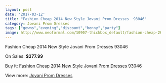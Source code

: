```yaml
---
layout: post
date: '2017-03-12'
title: "Fashion Cheap 2014 New Style Jovani Prom Dresses  93046"
category: Jovani Prom Dresses
tags: ["gowns","evening","discount","bonny","party"]
image: http://www.neoformal.com/10907-thickbox_default/fashion-cheap-2014-new-style-jovani-prom-dresses-93046.jpg
---
```

Fashion Cheap 2014 New Style Jovani Prom Dresses  93046

On Sales: **$377.99**
<a href="https://www.neoformal.com/en/jovani-prom-dresses-2014/3863-fashion-cheap-2014-new-style-jovani-prom-dresses-93046.html"><amp-img layout="responsive" width="600" height="600" src="//www.neoformal.com/10907-thickbox_default/fashion-cheap-2014-new-style-jovani-prom-dresses-93046.jpg" alt="Fashion Cheap 2014 New Style Jovani Prom Dresses  93046 0" /></a>
<a href="https://www.neoformal.com/en/jovani-prom-dresses-2014/3863-fashion-cheap-2014-new-style-jovani-prom-dresses-93046.html"><amp-img layout="responsive" width="600" height="600" src="//www.neoformal.com/10908-thickbox_default/fashion-cheap-2014-new-style-jovani-prom-dresses-93046.jpg" alt="Fashion Cheap 2014 New Style Jovani Prom Dresses  93046 1" /></a>
<a href="https://www.neoformal.com/en/jovani-prom-dresses-2014/3863-fashion-cheap-2014-new-style-jovani-prom-dresses-93046.html"><amp-img layout="responsive" width="600" height="600" src="//www.neoformal.com/10909-thickbox_default/fashion-cheap-2014-new-style-jovani-prom-dresses-93046.jpg" alt="Fashion Cheap 2014 New Style Jovani Prom Dresses  93046 2" /></a>

Buy it: [Fashion Cheap 2014 New Style Jovani Prom Dresses  93046](https://www.neoformal.com/en/jovani-prom-dresses-2014/3863-fashion-cheap-2014-new-style-jovani-prom-dresses-93046.html "Fashion Cheap 2014 New Style Jovani Prom Dresses  93046")

View more: [Jovani Prom Dresses](https://www.neoformal.com/en/53-jovani-prom-dresses-2014 "Jovani Prom Dresses")